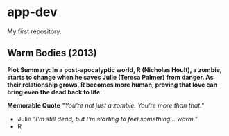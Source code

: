 # app-dev
My first repository.

## Warm Bodies (2013)
**Plot Summary: In a post-apocalyptic world, R (Nicholas Hoult), a zombie, starts to change when he saves Julie (Teresa Palmer) from danger. As their relationship grows, R becomes more human, proving that love can bring even the dead back to life.**

**Memorable Quote**
*"You’re not just a zombie. You’re more than that."*
- Julie
*"I’m still dead, but I’m starting to feel something… warm."*
- R




